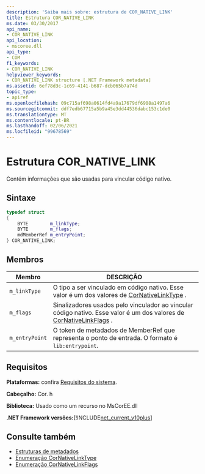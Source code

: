 ```yaml
---
description: 'Saiba mais sobre: estrutura de COR_NATIVE_LINK'
title: Estrutura COR_NATIVE_LINK
ms.date: 03/30/2017
api_name:
- COR_NATIVE_LINK
api_location:
- mscoree.dll
api_type:
- COM
f1_keywords:
- COR_NATIVE_LINK
helpviewer_keywords:
- COR_NATIVE_LINK structure [.NET Framework metadata]
ms.assetid: 6ef78d3c-1c69-4141-b687-dcb065b7a74d
topic_type:
- apiref
ms.openlocfilehash: 09c715af698a0614fd4a9a17679df6908a1497a6
ms.sourcegitcommit: ddf7edb67715a5b9a45e3dd44536dabc153c1de0
ms.translationtype: MT
ms.contentlocale: pt-BR
ms.lasthandoff: 02/06/2021
ms.locfileid: "99678569"
---
```

# <a name="cor_native_link-structure"></a>Estrutura COR_NATIVE_LINK

Contém informações que são usadas para vincular código nativo.  
  
## <a name="syntax"></a>Sintaxe  
  
```cpp  
typedef struct
{  
    BYTE        m_linkType;  
    BYTE        m_flags;  
    mdMemberRef m_entryPoint;  
} COR_NATIVE_LINK;  
```  
  
## <a name="members"></a>Membros  
  
|Membro|DESCRIÇÃO|  
|------------|-----------------|  
|`m_linkType`|O tipo a ser vinculado em código nativo. Esse valor é um dos valores de [CorNativeLinkType](cornativelinktype-enumeration.md) .|  
|`m_flags`|Sinalizadores usados pelo vinculador ao vincular código nativo. Esse valor é um dos valores de [CorNativeLinkFlags](cornativelinkflags-enumeration.md) .|  
|`m_entryPoint`|O token de metadados de MemberRef que representa o ponto de entrada. O formato é `lib:entrypoint`.|  
  
## <a name="requirements"></a>Requisitos  

 **Plataformas:** confira [Requisitos do sistema](../../get-started/system-requirements.md).  
  
 **Cabeçalho:** Cor. h  
  
 **Biblioteca:** Usado como um recurso no MsCorEE.dll  
  
 **.NET Framework versões:**[!INCLUDE[net_current_v10plus](../../../../includes/net-current-v10plus-md.md)]  
  
## <a name="see-also"></a>Consulte também

- [Estruturas de metadados](metadata-structures.md)
- [Enumeração CorNativeLinkType](cornativelinktype-enumeration.md)
- [Enumeração CorNativeLinkFlags](cornativelinkflags-enumeration.md)
